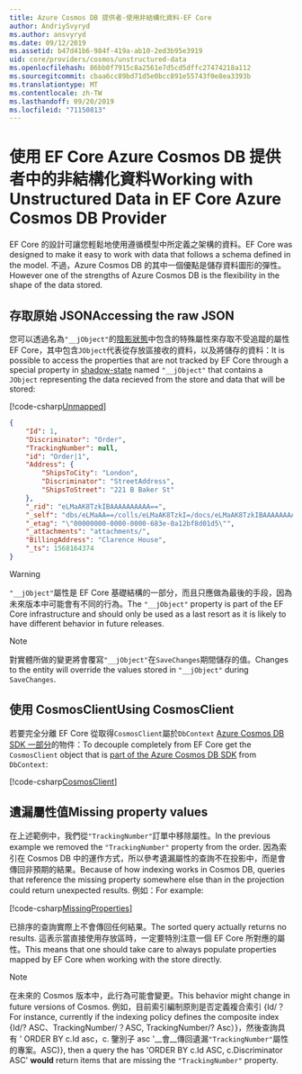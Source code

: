 ```yaml
---
title: Azure Cosmos DB 提供者-使用非結構化資料-EF Core
author: AndriySvyryd
ms.author: ansvyryd
ms.date: 09/12/2019
ms.assetid: b47d41b6-984f-419a-ab10-2ed3b95e3919
uid: core/providers/cosmos/unstructured-data
ms.openlocfilehash: 86bb0f7915c8a2561e7d5cd5dffc27474218a112
ms.sourcegitcommit: cbaa6cc89bd71d5e0bcc891e55743f0e8ea3393b
ms.translationtype: MT
ms.contentlocale: zh-TW
ms.lasthandoff: 09/20/2019
ms.locfileid: "71150813"
---
```

# <a name="working-with-unstructured-data-in-ef-core-azure-cosmos-db-provider"></a><span data-ttu-id="d276d-102">使用 EF Core Azure Cosmos DB 提供者中的非結構化資料</span><span class="sxs-lookup"><span data-stu-id="d276d-102">Working with Unstructured Data in EF Core Azure Cosmos DB Provider</span></span>

<span data-ttu-id="d276d-103">EF Core 的設計可讓您輕鬆地使用遵循模型中所定義之架構的資料。</span><span class="sxs-lookup"><span data-stu-id="d276d-103">EF Core was designed to make it easy to work with data that follows a schema defined in the model.</span></span> <span data-ttu-id="d276d-104">不過，Azure Cosmos DB 的其中一個優點是儲存資料圖形的彈性。</span><span class="sxs-lookup"><span data-stu-id="d276d-104">However one of the strengths of Azure Cosmos DB is the flexibility in the shape of the data stored.</span></span>

## <a name="accessing-the-raw-json"></a><span data-ttu-id="d276d-105">存取原始 JSON</span><span class="sxs-lookup"><span data-stu-id="d276d-105">Accessing the raw JSON</span></span>

<span data-ttu-id="d276d-106">您可以透過名為`"__jObject"`的[陰影狀態](../../modeling/shadow-properties.md)中包含的特殊屬性來存取不受追蹤的屬性 EF Core，其中包含`JObject`代表從存放區接收的資料，以及將儲存的資料：</span><span class="sxs-lookup"><span data-stu-id="d276d-106">It is possible to access the properties that are not tracked by EF Core through a special property in [shadow-state](../../modeling/shadow-properties.md) named `"__jObject"` that contains a `JObject` representing the data recieved from the store and data that will be stored:</span></span>

[!code-csharp[Unmapped](../../../../samples/core/Cosmos/UnstructuredData/Sample.cs?highlight=21-23&name=Unmapped)]

``` json
{
    "Id": 1,
    "Discriminator": "Order",
    "TrackingNumber": null,
    "id": "Order|1",
    "Address": {
        "ShipsToCity": "London",
        "Discriminator": "StreetAddress",
        "ShipsToStreet": "221 B Baker St"
    },
    "_rid": "eLMaAK8TzkIBAAAAAAAAAA==",
    "_self": "dbs/eLMaAA==/colls/eLMaAK8TzkI=/docs/eLMaAK8TzkIBAAAAAAAAAA==/",
    "_etag": "\"00000000-0000-0000-683e-0a12bf8d01d5\"",
    "_attachments": "attachments/",
    "BillingAddress": "Clarence House",
    "_ts": 1568164374
}
```

> [!WARNING]
> <span data-ttu-id="d276d-107">`"__jObject"`屬性是 EF Core 基礎結構的一部分，而且只應做為最後的手段，因為未來版本中可能會有不同的行為。</span><span class="sxs-lookup"><span data-stu-id="d276d-107">The `"__jObject"` property is part of the EF Core infrastructure and should only be used as a last resort as it is likely to have different behavior in future releases.</span></span>

> [!NOTE]
> <span data-ttu-id="d276d-108">對實體所做的變更將會覆寫`"__jObject"`在`SaveChanges`期間儲存的值。</span><span class="sxs-lookup"><span data-stu-id="d276d-108">Changes to the entity will override the values stored in `"__jObject"` during `SaveChanges`.</span></span>

## <a name="using-cosmosclient"></a><span data-ttu-id="d276d-109">使用 CosmosClient</span><span class="sxs-lookup"><span data-stu-id="d276d-109">Using CosmosClient</span></span>

<span data-ttu-id="d276d-110">若要完全分離 EF Core 從取得`CosmosClient`屬於`DbContext` [Azure Cosmos DB SDK 一部分](https://docs.microsoft.com/en-us/azure/cosmos-db/sql-api-get-started)的物件：</span><span class="sxs-lookup"><span data-stu-id="d276d-110">To decouple completely from EF Core get the `CosmosClient` object that is [part of the Azure Cosmos DB SDK](https://docs.microsoft.com/en-us/azure/cosmos-db/sql-api-get-started) from `DbContext`:</span></span>

[!code-csharp[CosmosClient](../../../../samples/core/Cosmos/UnstructuredData/Sample.cs?highlight=3&name=CosmosClient)]

## <a name="missing-property-values"></a><span data-ttu-id="d276d-111">遺漏屬性值</span><span class="sxs-lookup"><span data-stu-id="d276d-111">Missing property values</span></span>

<span data-ttu-id="d276d-112">在上述範例中，我們從`"TrackingNumber"`訂單中移除屬性。</span><span class="sxs-lookup"><span data-stu-id="d276d-112">In the previous example we removed the `"TrackingNumber"` property from the order.</span></span> <span data-ttu-id="d276d-113">因為索引在 Cosmos DB 中的運作方式，所以參考遺漏屬性的查詢不在投影中，而是會傳回非預期的結果。</span><span class="sxs-lookup"><span data-stu-id="d276d-113">Because of how indexing works in Cosmos DB, queries that reference the missing property somewhere else than in the projection could return unexpected results.</span></span> <span data-ttu-id="d276d-114">例如：</span><span class="sxs-lookup"><span data-stu-id="d276d-114">For example:</span></span>

[!code-csharp[MissingProperties](../../../../samples/core/Cosmos/UnstructuredData/Sample.cs?name=MissingProperties)]

<span data-ttu-id="d276d-115">已排序的查詢實際上不會傳回任何結果。</span><span class="sxs-lookup"><span data-stu-id="d276d-115">The sorted query actually returns no results.</span></span> <span data-ttu-id="d276d-116">這表示當直接使用存放區時，一定要特別注意一個 EF Core 所對應的屬性。</span><span class="sxs-lookup"><span data-stu-id="d276d-116">This means that one should take care to always populate properties mapped by EF Core when working with the store directly.</span></span>

> [!NOTE]
> <span data-ttu-id="d276d-117">在未來的 Cosmos 版本中，此行為可能會變更。</span><span class="sxs-lookup"><span data-stu-id="d276d-117">This behavior might change in future versions of Cosmos.</span></span> <span data-ttu-id="d276d-118">例如，目前索引編制原則是否定義複合索引 {Id/？</span><span class="sxs-lookup"><span data-stu-id="d276d-118">For instance, currently if the indexing policy defines the composite index {Id/?</span></span> <span data-ttu-id="d276d-119">ASC、TrackingNumber/？</span><span class="sxs-lookup"><span data-stu-id="d276d-119">ASC, TrackingNumber/?</span></span> <span data-ttu-id="d276d-120">Asc）}，然後查詢具有 ' ORDER BY c.Id asc，c. 鑒別子 asc '__會__傳回遺漏`"TrackingNumber"`屬性的專案。</span><span class="sxs-lookup"><span data-stu-id="d276d-120">ASC)}, then a query the has 'ORDER BY c.Id ASC, c.Discriminator ASC' __would__ return items that are missing the `"TrackingNumber"` property.</span></span>